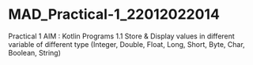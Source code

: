 # MAD_Practical-1_22012022014
Practical 1
AIM : Kotlin Programs
1.1 Store & Display values in different variable of different type (Integer, Double, Float, Long, Short, Byte, Char, Boolean, String)
